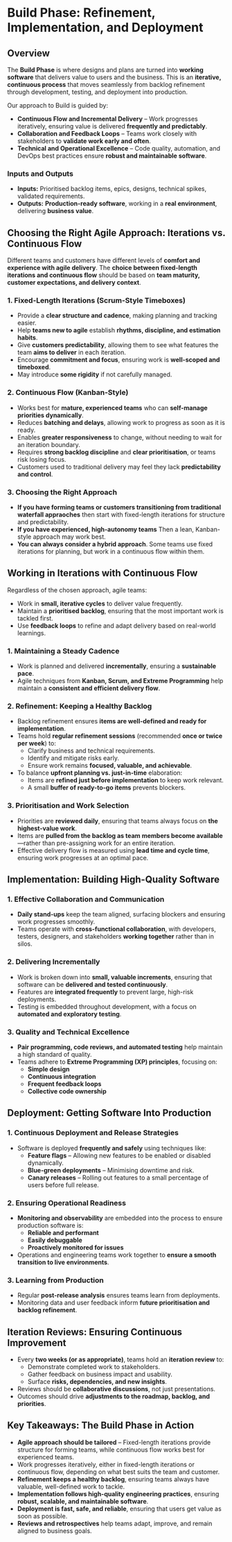 # **Build Phase: Refinement, Implementation, and Deployment**

## **Overview**
The **Build Phase** is where designs and plans are turned into **working software** that delivers value to users and the business. This is an **iterative, continuous process** that moves seamlessly from backlog refinement through development, testing, and deployment into production.

Our approach to Build is guided by:  
* **Continuous Flow and Incremental Delivery** – Work progresses iteratively, ensuring value is delivered **frequently and predictably**.  
* **Collaboration and Feedback Loops** – Teams work closely with stakeholders to **validate work early and often**.  
* **Technical and Operational Excellence** – Code quality, automation, and DevOps best practices ensure **robust and maintainable software**.  

### **Inputs and Outputs**
- **Inputs:** Prioritised backlog items, epics, designs, technical spikes, validated requirements.  
- **Outputs:** **Production-ready software**, working in a **real environment**, delivering **business value**.  

## **Choosing the Right Agile Approach: Iterations vs. Continuous Flow**
Different teams and customers have different levels of **comfort and experience with agile delivery**. The **choice between fixed-length iterations and continuous flow** should be based on **team maturity, customer expectations, and delivery context**.

### **1. Fixed-Length Iterations (Scrum-Style Timeboxes)**
* Provide a **clear structure and cadence**, making planning and tracking easier.  
* Help **teams new to agile** establish **rhythms, discipline, and estimation habits**.  
* Give **customers predictability**, allowing them to see what features the team **aims to deliver** in each iteration.  
* Encourage **commitment and focus**, ensuring work is **well-scoped and timeboxed**.  
* May introduce **some rigidity** if not carefully managed.  

### **2. Continuous Flow (Kanban-Style)**
* Works best for **mature, experienced teams** who can **self-manage priorities dynamically**.  
* Reduces **batching and delays**, allowing work to progress as soon as it is ready.  
* Enables **greater responsiveness** to change, without needing to wait for an iteration boundary.  
* Requires **strong backlog discipline** and **clear prioritisation**, or teams risk losing focus.  
* Customers used to traditional delivery may feel they lack **predictability and control**.  

### **3. Choosing the Right Approach**
- **If you have forming teams or customers transitioning from traditional waterfall appraoches** then start with fixed-length iterations for structure and predictability.  
- **If you have experienced, high-autonomy teams** Then a lean, Kanban-style approach may work best.  
- **You can always consider a hybrid approach**. Some teams use fixed iterations for planning, but work in a continuous flow within them.  

## **Working in Iterations with Continuous Flow**
Regardless of the chosen approach, agile teams:  
- Work in **small, iterative cycles** to deliver value frequently.  
- Maintain a **prioritised backlog**, ensuring that the most important work is tackled first.  
- Use **feedback loops** to refine and adapt delivery based on real-world learnings.  

### **1. Maintaining a Steady Cadence**
- Work is planned and delivered **incrementally**, ensuring a **sustainable pace**.  
- Agile techniques from **Kanban, Scrum, and Extreme Programming** help maintain a **consistent and efficient delivery flow**.  

### **2. Refinement: Keeping a Healthy Backlog**
- Backlog refinement ensures **items are well-defined and ready for implementation**.
- Teams hold **regular refinement sessions** (recommended **once or twice per week**) to:
  - Clarify business and technical requirements.
  - Identify and mitigate risks early.
  - Ensure work remains **focused, valuable, and achievable**.
- To balance **upfront planning vs. just-in-time** elaboration:
  - Items are **refined just before implementation** to keep work relevant.  
  - A small **buffer of ready-to-go items** prevents blockers.  

### **3. Prioritisation and Work Selection**
- Priorities are **reviewed daily**, ensuring that teams always focus on **the highest-value work**.  
- Items are **pulled from the backlog as team members become available**—rather than pre-assigning work for an entire iteration.  
- Effective delivery flow is measured using **lead time and cycle time**, ensuring work progresses at an optimal pace.  

## **Implementation: Building High-Quality Software**
### **1. Effective Collaboration and Communication**
- **Daily stand-ups** keep the team aligned, surfacing blockers and ensuring work progresses smoothly.  
- Teams operate with **cross-functional collaboration**, with developers, testers, designers, and stakeholders **working together** rather than in silos.  

### **2. Delivering Incrementally**
- Work is broken down into **small, valuable increments**, ensuring that software can be **delivered and tested continuously**.
- Features are **integrated frequently** to prevent large, high-risk deployments.
- Testing is embedded throughout development, with a focus on **automated and exploratory testing**.

### **3. Quality and Technical Excellence**
- **Pair programming, code reviews, and automated testing** help maintain a high standard of quality.  
- Teams adhere to **Extreme Programming (XP) principles**, focusing on:
  - **Simple design**
  - **Continuous integration**
  - **Frequent feedback loops**
  - **Collective code ownership**  


## **Deployment: Getting Software Into Production**
### **1. Continuous Deployment and Release Strategies**
- Software is deployed **frequently and safely** using techniques like:
  - **Feature flags** – Allowing new features to be enabled or disabled dynamically.  
  - **Blue-green deployments** – Minimising downtime and risk.  
  - **Canary releases** – Rolling out features to a small percentage of users before full release.  

### **2. Ensuring Operational Readiness**
- **Monitoring and observability** are embedded into the process to ensure production software is:
  - **Reliable and performant**
  - **Easily debuggable**
  - **Proactively monitored for issues**  
- Operations and engineering teams work together to **ensure a smooth transition to live environments**.  

### **3. Learning from Production**
- Regular **post-release analysis** ensures teams learn from deployments.  
- Monitoring data and user feedback inform **future prioritisation and backlog refinement**.  


## **Iteration Reviews: Ensuring Continuous Improvement**
- Every **two weeks (or as appropriate)**, teams hold an **iteration review** to:
  - Demonstrate completed work to stakeholders.
  - Gather feedback on business impact and usability.
  - Surface **risks, dependencies, and new insights**.
- Reviews should be **collaborative discussions**, not just presentations.  
- Outcomes should drive **adjustments to the roadmap, backlog, and priorities**.  


## **Key Takeaways: The Build Phase in Action**
* **Agile approach should be tailored** – Fixed-length iterations provide structure for forming teams, while continuous flow works best for experienced teams.  
* Work progresses iteratively, either in fixed-length iterations or continuous flow, depending on what best suits the team and customer.
* **Refinement keeps a healthy backlog**, ensuring teams always have valuable, well-defined work to tackle.  
* **Implementation follows high-quality engineering practices**, ensuring **robust, scalable, and maintainable software**.  
* **Deployment is fast, safe, and reliable**, ensuring that users get value as soon as possible.  
* **Reviews and retrospectives** help teams adapt, improve, and remain aligned to business goals.  

